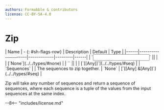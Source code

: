 ```yaml
---
authors: Formabble & contributors
license: CC-BY-SA-4.0
---
```



# Zip

<div class="sh-parameters" markdown="1">
| Name | - {: #sh-flags-row} | Description | Default | Type |
|------|---------------------|-------------|---------|------|
| `<input>` || | | [`None`](../../types/#none) |
| `<output>` || | | [`[[Any]]`](../../types/#seq) |
| `Sequences` |  | The sequences to zip together. | `None` | [`[[Any] &[Any]]`](../../types/#seq) |

</div>

Zip will take any number of sequences and return a sequence of sequences, where each sequence is a tuple of the values from the input sequences at the same index.

--8<-- "includes/license.md"

